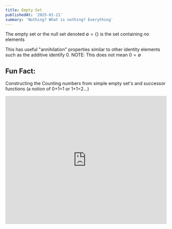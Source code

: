 ```yaml
---
title: Empty Set
publishedAt: '2025-01-21'
summary: 'Nothing? What is nothing? Everything'
---
```


The empty set or the null set denoted $\emptyset = \{\}$ is the set containing *no* elements

This has useful "annihilation" properties similar to other identity elements such as the additive identify 0. 
NOTE: This does not mean $0=\emptyset$

## Fun Fact:
Constructing the Counting numbers from simple empty set's and successor functions (a notion of 0+1=1 or 1+1=2...)

<iframe 
  width="100%" 
  height="400" 
  src="https://www.youtube.com/embed/3gBoP8jZ1Is" 
  title="Constructing Natural Numbers" 
  frameborder="0" 
  allow="accelerometer; autoplay; clipboard-write; encrypted-media; gyroscope; picture-in-picture" 
  allowfullscreen
></iframe>